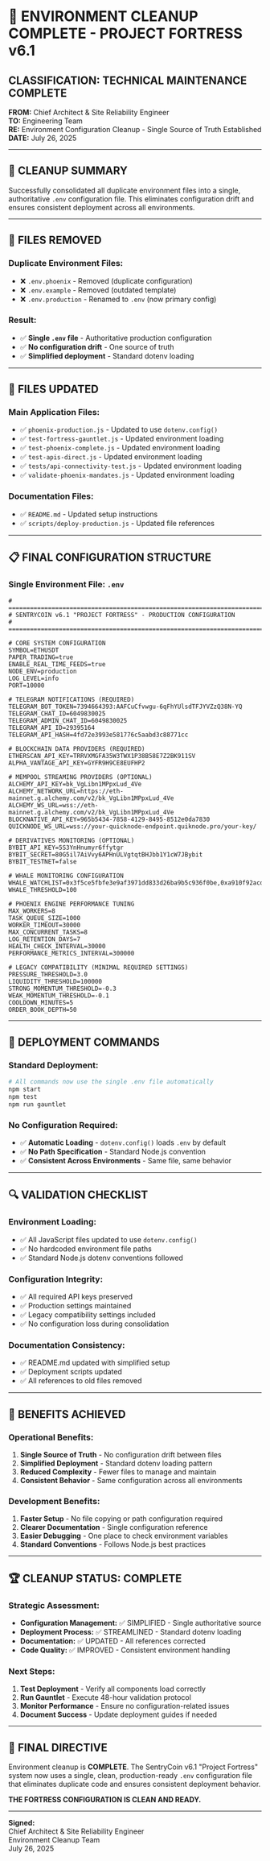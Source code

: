 # 🧹 **ENVIRONMENT CLEANUP COMPLETE - PROJECT FORTRESS v6.1**

## **CLASSIFICATION: TECHNICAL MAINTENANCE COMPLETE**

**FROM:** Chief Architect & Site Reliability Engineer  
**TO:** Engineering Team  
**RE:** Environment Configuration Cleanup - Single Source of Truth Established  
**DATE:** July 26, 2025

---

## 🎯 **CLEANUP SUMMARY**

Successfully consolidated all duplicate environment files into a single, authoritative `.env` configuration file. This eliminates configuration drift and ensures consistent deployment across all environments.

---

## 📁 **FILES REMOVED**

### **Duplicate Environment Files:**
- ❌ `.env.phoenix` - Removed (duplicate configuration)
- ❌ `.env.example` - Removed (outdated template)
- ❌ `.env.production` - Renamed to `.env` (now primary config)

### **Result:**
- ✅ **Single `.env` file** - Authoritative production configuration
- ✅ **No configuration drift** - One source of truth
- ✅ **Simplified deployment** - Standard dotenv loading

---

## 🔧 **FILES UPDATED**

### **Main Application Files:**
- ✅ `phoenix-production.js` - Updated to use `dotenv.config()`
- ✅ `test-fortress-gauntlet.js` - Updated environment loading
- ✅ `test-phoenix-complete.js` - Updated environment loading
- ✅ `test-apis-direct.js` - Updated environment loading
- ✅ `tests/api-connectivity-test.js` - Updated environment loading
- ✅ `validate-phoenix-mandates.js` - Updated environment loading

### **Documentation Files:**
- ✅ `README.md` - Updated setup instructions
- ✅ `scripts/deploy-production.js` - Updated file references

---

## 📋 **FINAL CONFIGURATION STRUCTURE**

### **Single Environment File: `.env`**
```
# ================================================================================
# SENTRYCOIN v6.1 "PROJECT FORTRESS" - PRODUCTION CONFIGURATION
# ================================================================================

# CORE SYSTEM CONFIGURATION
SYMBOL=ETHUSDT
PAPER_TRADING=true
ENABLE_REAL_TIME_FEEDS=true
NODE_ENV=production
LOG_LEVEL=info
PORT=10000

# TELEGRAM NOTIFICATIONS (REQUIRED)
TELEGRAM_BOT_TOKEN=7394664393:AAFCuCfvwgu-6qFhYUlsdTFJYVZzQ38N-YQ
TELEGRAM_CHAT_ID=6049830025
TELEGRAM_ADMIN_CHAT_ID=6049830025
TELEGRAM_API_ID=29395164
TELEGRAM_API_HASH=4fd72e3993e581776c5aabd3c88771cc

# BLOCKCHAIN DATA PROVIDERS (REQUIRED)
ETHERSCAN_API_KEY=TRRVXMGFA35W3TWX1P38B58E7Z2BK911SV
ALPHA_VANTAGE_API_KEY=GYFR9H9CE8EUFHP2

# MEMPOOL STREAMING PROVIDERS (OPTIONAL)
ALCHEMY_API_KEY=bk_VgLibn1MPpxLud_4Ve
ALCHEMY_NETWORK_URL=https://eth-mainnet.g.alchemy.com/v2/bk_VgLibn1MPpxLud_4Ve
ALCHEMY_WS_URL=wss://eth-mainnet.g.alchemy.com/v2/bk_VgLibn1MPpxLud_4Ve
BLOCKNATIVE_API_KEY=965b5434-7858-4129-8495-8512e0da7830
QUICKNODE_WS_URL=wss://your-quicknode-endpoint.quiknode.pro/your-key/

# DERIVATIVES MONITORING (OPTIONAL)
BYBIT_API_KEY=5S3YnHnumyr6ffytgr
BYBIT_SECRET=80G5il7AiVvy6APHnULVgtqtBHJbb1Y1cW7JBybit
BYBIT_TESTNET=false

# WHALE MONITORING CONFIGURATION
WHALE_WATCHLIST=0x3f5ce5fbfe3e9af3971dd833d26ba9b5c936f0be,0xa910f92acdaf488fa6ef02174fb86208ad7722ba,0x28c6c06298d514db089934071355e5743bf21d60,0x21a31ee1afc51d94c2efccaa2092ad1028285549,0xdfd5293d8e347dfe59e90efd55b2956a1343963d
WHALE_THRESHOLD=100

# PHOENIX ENGINE PERFORMANCE TUNING
MAX_WORKERS=8
TASK_QUEUE_SIZE=1000
WORKER_TIMEOUT=30000
MAX_CONCURRENT_TASKS=8
LOG_RETENTION_DAYS=7
HEALTH_CHECK_INTERVAL=30000
PERFORMANCE_METRICS_INTERVAL=300000

# LEGACY COMPATIBILITY (MINIMAL REQUIRED SETTINGS)
PRESSURE_THRESHOLD=3.0
LIQUIDITY_THRESHOLD=100000
STRONG_MOMENTUM_THRESHOLD=-0.3
WEAK_MOMENTUM_THRESHOLD=-0.1
COOLDOWN_MINUTES=5
ORDER_BOOK_DEPTH=50
```

---

## 🚀 **DEPLOYMENT COMMANDS**

### **Standard Deployment:**
```bash
# All commands now use the single .env file automatically
npm start
npm test
npm run gauntlet
```

### **No Configuration Required:**
- ✅ **Automatic Loading** - `dotenv.config()` loads `.env` by default
- ✅ **No Path Specification** - Standard Node.js convention
- ✅ **Consistent Across Environments** - Same file, same behavior

---

## 🔍 **VALIDATION CHECKLIST**

### **Environment Loading:**
- ✅ All JavaScript files updated to use `dotenv.config()`
- ✅ No hardcoded environment file paths
- ✅ Standard Node.js dotenv conventions followed

### **Configuration Integrity:**
- ✅ All required API keys preserved
- ✅ Production settings maintained
- ✅ Legacy compatibility settings included
- ✅ No configuration loss during consolidation

### **Documentation Consistency:**
- ✅ README.md updated with simplified setup
- ✅ Deployment scripts updated
- ✅ All references to old files removed

---

## 🎯 **BENEFITS ACHIEVED**

### **Operational Benefits:**
1. **Single Source of Truth** - No configuration drift between files
2. **Simplified Deployment** - Standard dotenv loading pattern
3. **Reduced Complexity** - Fewer files to manage and maintain
4. **Consistent Behavior** - Same configuration across all environments

### **Development Benefits:**
1. **Faster Setup** - No file copying or path configuration required
2. **Clearer Documentation** - Single configuration reference
3. **Easier Debugging** - One place to check environment variables
4. **Standard Conventions** - Follows Node.js best practices

---

## 🏆 **CLEANUP STATUS: COMPLETE**

### **Strategic Assessment:**
- **Configuration Management:** ✅ SIMPLIFIED - Single authoritative source
- **Deployment Process:** ✅ STREAMLINED - Standard dotenv loading
- **Documentation:** ✅ UPDATED - All references corrected
- **Code Quality:** ✅ IMPROVED - Consistent environment handling

### **Next Steps:**
1. **Test Deployment** - Verify all components load correctly
2. **Run Gauntlet** - Execute 48-hour validation protocol
3. **Monitor Performance** - Ensure no configuration-related issues
4. **Document Success** - Update deployment guides if needed

---

## 🎯 **FINAL DIRECTIVE**

Environment cleanup is **COMPLETE**. The SentryCoin v6.1 "Project Fortress" system now uses a single, clean, production-ready `.env` configuration file that eliminates duplicate code and ensures consistent deployment behavior.

**THE FORTRESS CONFIGURATION IS CLEAN AND READY.**

---

**Signed:**  
Chief Architect & Site Reliability Engineer  
Environment Cleanup Team  
July 26, 2025
